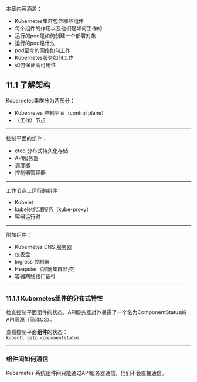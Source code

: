 本章内容涵盖：  
- Kubernetes集群包含哪些组件
- 每个组件的作用以及他们是如何工作的
- 运行的pod是如何创建一个部署对象
- 运行的pod是什么
- pod至今的网络如何工作
- Kubernetes服务如何工作
- 如何保证高可用性


## 11.1 了解架构
Kubernetes集群分为两部分：  
- Kubernetes 控制平面（control plane）
- （工作）节点

---
控制平面的组件：  
- etcd 分布式持久化存储
- API服务器
- 调度器
- 控制器管理器

---
工作节点上运行的组件：  
- Kubelet
- kubelet代理服务（kube-proxy）
- 容器运行时

---
附加组件：  
- Kubernetes DNS 服务器
- 仪表盘
- Ingress 控制器
- Heapster（容器集群监控）
- 容器网络接口插件

---
### 11.1.1 Kubernetes组件的分布式特性

检查控制平面组件的状态，API服务器对外暴露了一个名为ComponentStatus的API资源（简称CS）。

查看控制平面**组件**的状态：  
`kubectl getc componentstatus`

---
### 组件间如何通信
Kubernetes 系统组件间只能通过API服务器通信，他们不会直接通信。